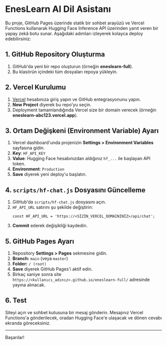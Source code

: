 # EnesLearn AI Dil Asistanı

Bu proje, GitHub Pages üzerinde statik bir sohbet arayüzü ve Vercel Functions kullanarak Hugging Face Inference API üzerinden yanıt veren bir yapay zekâ botu sunar. Aşağıdaki adımları izleyerek kolayca deploy edebilirsiniz:

## 1. GitHub Repository Oluşturma

1. GitHub'da yeni bir repo oluşturun (örneğin **eneslearn-full**).
2. Bu klasörün içindeki tüm dosyaları repoya yükleyin.

## 2. Vercel Kurulumu

1. [Vercel](https://vercel.com) hesabınıza giriş yapın ve GitHub entegrasyonunu yapın.
2. **New Project** diyerek bu repo'yu seçin.
3. Deployment tamamlandığında Vercel size bir domain verecek (örneğin **eneslearn-abc123.vercel.app**).

## 3. Ortam Değişkeni (Environment Variable) Ayarı

1. Vercel dashboard'unda projenizin **Settings > Environment Variables** sayfasına gidin.
2. **Key**: `HF_API_KEY`
3. **Value**: Hugging Face hesabınızdan aldığınız `hf_...` ile başlayan API token.
4. **Environment**: `Production`
5. **Save** diyerek yeni deploy'u başlatın.

## 4. `scripts/hf-chat.js` Dosyasını Güncelleme

1. GitHub'da `scripts/hf-chat.js` dosyasını açın.
2. `HF_API_URL` satırını şu şekilde değiştirin:
   ```
   const HF_API_URL = 'https://<SİZİN_VERCEL_DOMAINİNİZ>/api/chat';
   ```
3. **Commit** ederek değişikliği kaydedin.

## 5. GitHub Pages Ayarı

1. Repository **Settings > Pages** sekmesine gidin.
2. **Branch:** `main` (veya `master`)
3. **Folder:** `/ (root)`
4. **Save** diyerek GitHub Pages'i aktif edin.
5. Birkaç saniye sonra site `https://<kullanıcı_adınız>.github.io/eneslearn-full/` adresinde yayına alınacak.

## 6. Test

Siteyi açın ve sohbet kutusuna bir mesaj gönderin. Mesajınız Vercel Functions'a gönderilecek, oradan Hugging Face'e ulaşacak ve dönen cevabı ekranda göreceksiniz.

---

Başarılar!